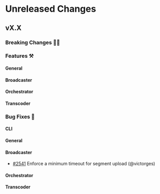 # Unreleased Changes

## vX.X

### Breaking Changes 🚨🚨

### Features ⚒

#### General

#### Broadcaster

#### Orchestrator

#### Transcoder

### Bug Fixes 🐞

#### CLI

#### General

#### Broadcaster

-   [#2541](https://github.com/livepeer/go-livepeer/pull/2541) Enforce a minimum
    timeout for segment upload (@victorges)

#### Orchestrator

#### Transcoder
